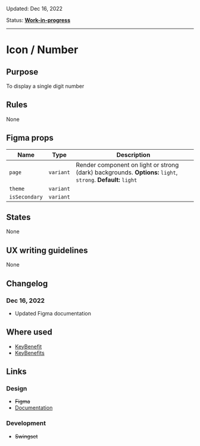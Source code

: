 Updated: Dec 16, 2022

Status: **[Work-in-progress](/guides/can-i-use#work-in-progress)**

---

# Icon / Number

## Purpose

To display a single digit number

## Rules

None

## Figma props

| Name          | Type      | Description                                                                                                  |
| ------------- | --------- | ------------------------------------------------------------------------------------------------------------ |
| `page`        | `variant` | Render component on light or strong (dark) backgrounds. **Options:** `light`, `strong`. **Default:** `light` |
| `theme`       | `variant` |                                                                                                              |
| `isSecondary` | `variant` |                                                                                                              |

## States

None

## UX writing guidelines

None

## Changelog

### Dec 16, 2022

- Updated Figma documentation

## Where used

- [KeyBenefit](/components/key-benefit)
- [KeyBenefits](/components/key-benefits)

## Links

### Design

- ~~Figma~~
- [Documentation](/components/icon/number)

### Development

- ~~Swingset~~
